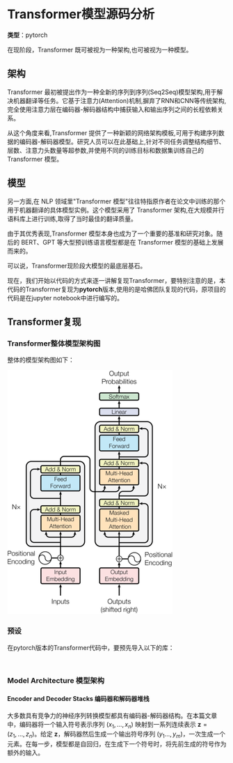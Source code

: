 # Transformer模型源码分析

 **类型**：pytorch

在现阶段，Transformer 既可被视为一种架构,也可被视为一种模型。

## 架构

Transformer 最初被提出作为一种全新的序列到序列(Seq2Seq)模型架构,用于解决机器翻译等任务。它基于注意力(Attention)机制,摒弃了RNN和CNN等传统架构,完全使用注意力层在编码器-解码器结构中捕获输入和输出序列之间的长程依赖关系。

从这个角度来看,Transformer 提供了一种新颖的网络架构模板,可用于构建序列数据的编码器-解码器模型。研究人员可以在此基础上,针对不同任务调整结构细节、层数、注意力头数量等超参数,并使用不同的训练目标和数据集训练自己的 Transformer 模型。

## 模型

另一方面,在 NLP 领域里"Transformer 模型"往往特指原作者在论文中训练的那个用于机器翻译的具体模型实例。这个模型采用了 Transformer 架构,在大规模并行语料库上进行训练,取得了当时最佳的翻译质量。

由于其优秀表现,Transformer 模型本身也成为了一个重要的基准和研究对象。随后的 BERT、GPT 等大型预训练语言模型都是在 Transformer 模型的基础上发展而来的。

可以说，Transformer现阶段大模型的最底层基石。

现在，我们开始以代码的方式来逐一讲解复现Transformer，要特别注意的是，本代码的Transformer复现为**pytorch**版本,使用的是哈佛团队复现的代码，原项目的代码是在jupyter notebook中进行编写的。



## Transformer复现

### Transformer整体模型架构图

整体的模型架构图如下：

![alt text](Transformer整体模型架构图.png)

### 预设

在pytorch版本的Transformer代码中，要预先导入以下的库：

```python



```


### Model Architecture  模型架构

#### Encoder and Decoder Stacks 编码器和解码器堆栈

大多数具有竞争力的神经序列转换模型都具有编码器-解码器结构。在本篇文章中，编码器将一个输入符号表示序列 $(x_1, \ldots, x_n)$ 映射到一系列连续表示 $\mathbf{z} = (z_1, \ldots, z_n)$。给定 $\mathbf{z}$，解码器然后生成一个输出符号序列 $(y_1\ldots,y_m)$，一次生成一个元素。在每一步，模型都是自回归，在生成下一个符号时，将先前生成的符号作为额外的输入。

